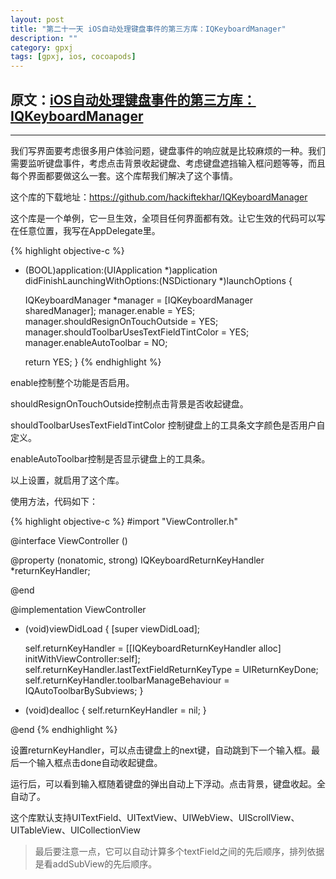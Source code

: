 ```yaml
---
layout: post
title: "第二十一天 iOS自动处理键盘事件的第三方库：IQKeyboardManager"
description: ""
category: gpxj
tags: [gpxj, ios, cocoapods]
---
```



## 原文：[iOS自动处理键盘事件的第三方库：IQKeyboardManager](http://www.open-open.com/lib/view/open1425955017138.html)
---

我们写界面要考虑很多用户体验问题，键盘事件的响应就是比较麻烦的一种。我们需要监听键盘事件，考虑点击背景收起键盘、考虑键盘遮挡输入框问题等等，而且每个界面都要做这么一套。这个库帮我们解决了这个事情。

这个库的下载地址：<https://github.com/hackiftekhar/IQKeyboardManager>

这个库是一个单例，它一旦生效，全项目任何界面都有效。让它生效的代码可以写在任意位置，我写在AppDelegate里。

{% highlight objective-c %}
- (BOOL)application:(UIApplication *)application didFinishLaunchingWithOptions:(NSDictionary *)launchOptions {
     
    IQKeyboardManager *manager = [IQKeyboardManager sharedManager];
    manager.enable = YES;
    manager.shouldResignOnTouchOutside = YES;
    manager.shouldToolbarUsesTextFieldTintColor = YES;
    manager.enableAutoToolbar = NO;
     
    return YES;
}
{% endhighlight %}

enable控制整个功能是否启用。

shouldResignOnTouchOutside控制点击背景是否收起键盘。

shouldToolbarUsesTextFieldTintColor 控制键盘上的工具条文字颜色是否用户自定义。

enableAutoToolbar控制是否显示键盘上的工具条。

以上设置，就启用了这个库。

使用方法，代码如下：

{% highlight objective-c %}
#import "ViewController.h"
 
@interface ViewController ()
 
@property (nonatomic, strong) IQKeyboardReturnKeyHandler    *returnKeyHandler;
 
@end
 
@implementation ViewController
 
- (void)viewDidLoad {
    [super viewDidLoad];
     
    self.returnKeyHandler = [[IQKeyboardReturnKeyHandler alloc] initWithViewController:self];
    self.returnKeyHandler.lastTextFieldReturnKeyType = UIReturnKeyDone;
    self.returnKeyHandler.toolbarManageBehaviour = IQAutoToolbarBySubviews;
}
 
- (void)dealloc
{
    self.returnKeyHandler = nil;
}
 
@end
{% endhighlight %}

设置returnKeyHandler，可以点击键盘上的next键，自动跳到下一个输入框。最后一个输入框点击done自动收起键盘。

运行后，可以看到输入框随着键盘的弹出自动上下浮动。点击背景，键盘收起。全自动了。

这个库默认支持UITextField、UITextView、UIWebView、UIScrollView、UITableView、UICollectionView

> 最后要注意一点，它可以自动计算多个textField之间的先后顺序，排列依据是看addSubView的先后顺序。
